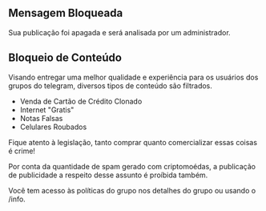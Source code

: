 ## Mensagem Bloqueada

Sua publicação foi apagada e será analisada por um administrador.

## Bloqueio de Conteúdo

Visando entregar uma melhor qualidade e experiência para os usuários dos grupos do telegram, diversos tipos de conteúdo são filtrados.

* Venda de Cartão de Crédito Clonado
* Internet "Gratis"
* Notas Falsas
* Celulares Roubados

Fique atento à legislação, tanto comprar quanto comercializar essas coisas é crime!

Por conta da quantidade de spam gerado com criptomoédas, a publicação de publicidade a respeito desse assunto é proíbida também.

Você tem acesso às políticas do grupo nos detalhes do grupo ou usando o /info.
